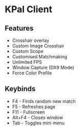 # KPal Client

## Features
- Crosshair overlay
- Custom Image Crosshair
- Custom Scope
- Customised Matchmaking
- Unlimited FPS
- Window Capture (DX9 Mode)
- Force Color Profile

## Keybinds
- F4 - Finds random new match
- F5 - Refreshes page
- F11 - Fullscreen
- Alt+F4 - Closes window
- Tab - Toggles mini menu


